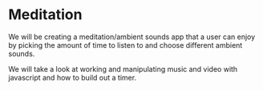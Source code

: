 # Meditation

We will be creating a meditation/ambient sounds app that a user can enjoy by picking the amount of time to listen to and choose different ambient sounds.

We will take a look at working and manipulating music and video with javascript and how to build out a timer.
